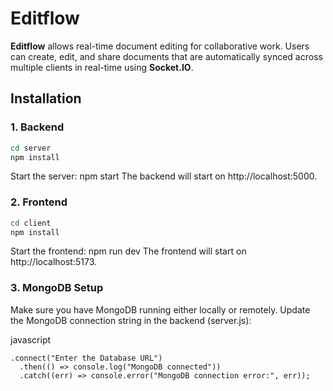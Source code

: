 # Editflow

**Editflow** allows real-time document editing for collaborative work. Users can create, edit, and share documents that are automatically synced across multiple clients in real-time using **Socket.IO**.


## Installation

### 1. Backend

```bash
cd server
npm install
```
Start the server: npm start
The backend will start on http://localhost:5000.

### 2. Frontend

```bash
cd client
npm install
```
Start the frontend: npm run dev
The frontend will start on http://localhost:5173.

### 3. MongoDB Setup
   Make sure you have MongoDB running either locally or remotely. Update the MongoDB connection string in the backend (server.js):

javascript

```
.connect("Enter the Database URL") 
  .then(() => console.log("MongoDB connected"))
  .catch((err) => console.error("MongoDB connection error:", err));
```
